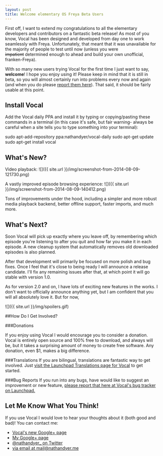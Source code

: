 ```yaml
---
layout: post
title: Welcome elementary OS Freya Beta Users
---
```

First off, I want to extend my congratulations to all the elementary developers and contributors on a fantastic beta release! As most of you know, Vocal has been designed and developed from day one to work seamlessly with Freya. Unfortunately, that meant that it was unavailable for the majority of people to test until now (unless you were <del>impatient</del> determined enough to ahead and build your own unofficial, franken-Freya).

With so many new users trying Vocal for the first time I just want to say, <strong>welcome</strong>! I hope you enjoy using it! Please keep in mind that it is still in beta, so you will almost certainly run into problems every now and again (and when you do please <a href="http://bugs.launchpad.net/vocal" target="_blank">report them here</a>). That said, it should be fairly usable at this point.

## Install Vocal

Add the Vocal daily PPA and install it by typing or copying/pasting these commands in a terminal (in this case it's safe, but fair warning- always be careful when a site tells you to type something into your terminal):

sudo apt-add-repository ppa:nathandyer/vocal-daily
sudo apt-get update
sudo apt-get install vocal

## What's New?

Video playback:
![]({{ site.url }}/img/screenshot-from-2014-08-09-121730.png)

A vastly improved episode browsing experience:
![]({{ site.url }}/img/screenshot-from-2014-08-09-140412.png)

Tons of improvements under the hood, including a simpler and more robust media playback backend, better offline support, faster imports, and much more.

## What's Next?

Soon Vocal will pick up exactly where you leave off, by remembering which episode you're listening to after you quit and how far you make it in each episode. A new cleanup system that automatically removes old downloaded episodes is also planned.

After that development will primarily be focused on more polish and bug fixes. Once I feel that it's close to being ready I will announce a release candidate. I'll fix any remaining issues after that, at which point it will go stable with version 1.0.

As for version 2.0 and on, I have lots of exciting new features in the works. I don't want to officially announce anything yet, but I am confident that you will all absolutely love it. But for now,

![]({{ site.url }}/img/spoilers.gif)

##How Do I Get Involved?

###Donations

If you enjoy using Vocal I would encourage you to consider a donation. Vocal is entirely open source and 100% free to download, and always will be, but it takes a surprising amount of money to create free software. Any donation, even $1, makes a big difference.

###Translations
If you are bilingual, translations are fantastic way to get involved. Just [visit the Launchpad Translations page for Vocal](http://translations.launchpad.net/vocal) to get started.

###Bug Reports
If you run into any bugs, have would like to suggest an improvement or new feature, [please report that here at Vocal's bug tracker on Launchpad.](http://bugs.launchpad.net/vocal)

## Let Me Know What You Think!

If you use Vocal I would love to hear your thoughts about it (both good and bad)! You can contact me:

* [Vocal's new Google+ page](https://plus.google.com/b/115162318639836328992/115162318639836328992/posts)
* [My Google+ page](https://plus.google.com/+NathanDyerdotMe/posts)
* [@nathandyer_ on Twitter](http://twitter.com/nathandyer_)
* [via email at mail@nathandyer.me](mailto:mail@nathandyer.me)
